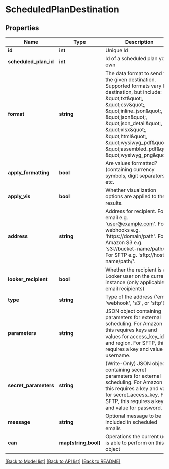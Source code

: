# ScheduledPlanDestination

## Properties
Name | Type | Description | Notes
------------ | ------------- | ------------- | -------------
**id** | **int** | Unique Id | [optional] 
**scheduled_plan_id** | **int** | Id of a scheduled plan you own | [optional] 
**format** | **string** | The data format to send to the given destination. Supported formats vary by destination, but include: \&quot;txt\&quot;, \&quot;csv\&quot;, \&quot;inline_json\&quot;, \&quot;json\&quot;, \&quot;json_detail\&quot;, \&quot;xlsx\&quot;, \&quot;html\&quot;, \&quot;wysiwyg_pdf\&quot;, \&quot;assembled_pdf\&quot;, \&quot;wysiwyg_png\&quot; | [optional] 
**apply_formatting** | **bool** | Are values formatted? (containing currency symbols, digit separators, etc. | [optional] 
**apply_vis** | **bool** | Whether visualization options are applied to the results. | [optional] 
**address** | **string** | Address for recipient. For email e.g. &#39;user@example.com&#39;. For webhooks e.g. &#39;https://domain/path&#39;. For Amazon S3 e.g. &#39;s3://bucket-name/path/&#39;. For SFTP e.g. &#39;sftp://host-name/path/&#39;. | [optional] 
**looker_recipient** | **bool** | Whether the recipient is a Looker user on the current instance (only applicable for email recipients) | [optional] 
**type** | **string** | Type of the address (&#39;email&#39;, &#39;webhook&#39;, &#39;s3&#39;, or &#39;sftp&#39;) | [optional] 
**parameters** | **string** | JSON object containing parameters for external scheduling. For Amazon S3, this requires keys and values for access_key_id and region. For SFTP, this requires a key and value for username. | [optional] 
**secret_parameters** | **string** | (Write-Only) JSON object containing secret parameters for external scheduling. For Amazon S3, this requires a key and value for secret_access_key. For SFTP, this requires a key and value for password. | [optional] 
**message** | **string** | Optional message to be included in scheduled emails | [optional] 
**can** | **map[string,bool]** | Operations the current user is able to perform on this object | [optional] 

[[Back to Model list]](../README.md#documentation-for-models) [[Back to API list]](../README.md#documentation-for-api-endpoints) [[Back to README]](../README.md)


